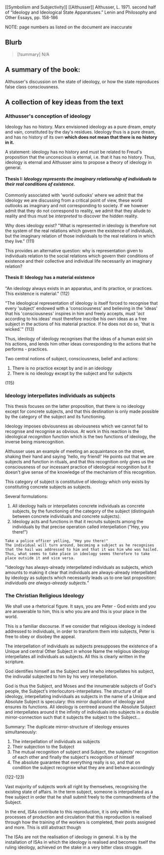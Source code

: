 [[Symbolism and Subjectivity]]
[[Althusser]]
Althusser, L. 1971. second half of “Ideology and Ideological State Apparatuses.” Lenin and Philosophy and Other Essays, pp. 158-186

NOTE: page numbers as listed on the document are inaccurate
## Blurb

>[!summary]
>N/A

## A summary of the book:

Althusser's discussion on the state of ideology, or how the state reproduces false class consciousness.
## A collection of key ideas from the text

### Althusser's conception of ideology

Ideology has no history.
Marx envisioned ideology as a pure dream, empty and vain, constituted by the day's residues. Ideology thus is a pure dream, and has no history of its own **which does not mean that there is no history in it.**

A statement: ideology has no history and must be related to Freud's proposition that the unconscious is eternal, i.e. that it has no history. Thus, ideology is eternal and Althusser aims to propose a theory of ideology in general.

#### Thesis I: *Ideology represents the imaginary relationship of individuals to their real conditions of existence.*

Commonly associated with 'world outlooks' where we admit that the ideology we are discussing from a critical point of view, these world outlooks as imaginary and not corresponding to society. If we however admit that they do not correspond to reality, we admit that they allude to reality and thus must be *interpreted* to discover the hidden reality.

Why does ideology exist? "What is represented in ideology is therefore not the system of the real relations which govern the existence of individuals, but the imaginary relation of those individuals to the real relations in which they live." (111)

This provides an alternative question: why is representation given to individuals relation to the social relations which govern their conditions of existence and their collective and individual life necessarily an imaginary relation?

#### Thesis II: Ideology has a material existence

"An ideology always exists in an apparatus, and its practice, or practices. This existence is material." (112)

"The ideological representation of ideology is itself forced to recognise that every 'subject' endowed with a 'consciousness' and believing in the 'ideas' that his 'consciousness' inspires in him and freely accepts, must '*act* according to his ideas' must therefore inscribe his own ideas as a free subject in the actions of his material practice. If he does not do so, 'that is wicked.'" (113)

Thus, ideology of ideology recognises that the ideas of a human exist sin his actions, and lends him other ideas corresponding to the actions that he performs - practices.

Two central notions of subject, consciousness, belief and actions:
1. There is no practice except by and in an ideology
2. There is no ideology except by the subject and for subjects

(115)

### Ideology interpellates individuals as subjects

This thesis focuses on the latter proposition, that there is no ideology except for concrete subjects, and that this destination is only made possible by the category of the subject and its functioning.

Ideology imposes obviousness as obviousness which we cannot fail to recognise and recognise as obvious. At work in this reaction is the ideological *recognition* function which is the two functions of ideology, the inverse being misrecognition.

Althusser uses an example of meeting an acquaintance on the street, shaking their hand and saying 'hello, my friend!' He points out that we are subjects and function in rituals, and that this recognition only gives us the consciousness of our incessant practice of ideological recognition but it doesn't give sense of the knowledge of the mechanism of this recognition.

This category of subject is constitutive of ideology which only exists by constituting concrete subjects as subjects.

Several formulations:
1. All ideology hails or interpellates concrete individuals as concrete subjects, by the functioning of the category of the subject (distinguish between concrete individuals and concrete subjects).
2. Ideology acts and functions in that it recruits subjects among the individuals by that precise operation called interpellation ("Hey, you there!")

```ad-example
Take a police officer yelling, "Hey you there!"
The individual will turn around, becoming a subject as he recognises that the hail was addressed to him and that it was him who was hailed.
Thus, what seems to take place in ideology seems therefore to take place outside it and vice versa.
```

"Ideology has always-already interpellated individuals as subjects, which amounts to making it clear that individuals are always-already interpellated by ideology as subjects which necessarily leads us to one last proposition: *individuals are always-already subjects.*"

### The Christian Religious Ideology

We shall use a rhetorical figure.
It says, you are Peter - God exists and you are answerable to him, this is who you are and this is your place in the world.

This is a familiar discourse. If we consider that religious ideology is indeed addressed to individuals, in order to transform them into subjects, Peter is free to obey or disobey the appeal.

The interpellation of individuals as subjects presupposes the existence of a Unique and central Other Subject in whose Name the religious ideology interpellates all individuals as subjects. All this is clearly written in the scripture.

God identifies himself as the Subject and he who interpellates his subject, the indivudal subjected to him by his very interpellation.

God is thus the Subject, and Moses and the innumerable subjects of God's people, the Subject's interlocutors-interpellates. The structure of all ideology, interpellating individuals as subjects in the name of a Unique and Absolute Subject is speculary: this mirror duplication of ideology and ensures its functions. All ideology is centreed around the Absolute Subject and interpellates around it the infinity of individuals into subjects in a double mirror-connection such that it subjects the subject to the Subject...

Summary:
The duplicate mirror-structure of ideology ensures simultaneously:
1. The interpellation of individuals as subjects
2. Their subjection to the Subject
3. The mutual recognition of subject and Subject, the subjects' recognition of each other and finally the subject's recognition of himself
4. The absolute guarantee that everything really is so, and that on condition the subject recognise what they are and behave accordingly

(122-123)

Vast majority of subjects work all right by themselves, recognising the existing state of affairs. In the term subject, someone is interpellated as a free subject in order that he shall submit freely to the commandments of the Subject.

In the end, ISAs contribute to this reproduction, it is only within the processes of production and circulation that this reproduction is realised through how the training of the workers is completed, their posts assigned and more. This is still abstract though

The ISAs are not the realisation of ideology in general. It is by the installation of ISAs in which the ideology is realised and becomes itself the ruling ideology, achieved on the stake in a very bitter class struggle.

